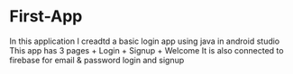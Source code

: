 # First-App
In this application I creadtd a basic login app using java in android studio 
This app has 3 pages 
    + Login
    + Signup
    + Welcome
It is also connected to firebase for email & password login and signup 
